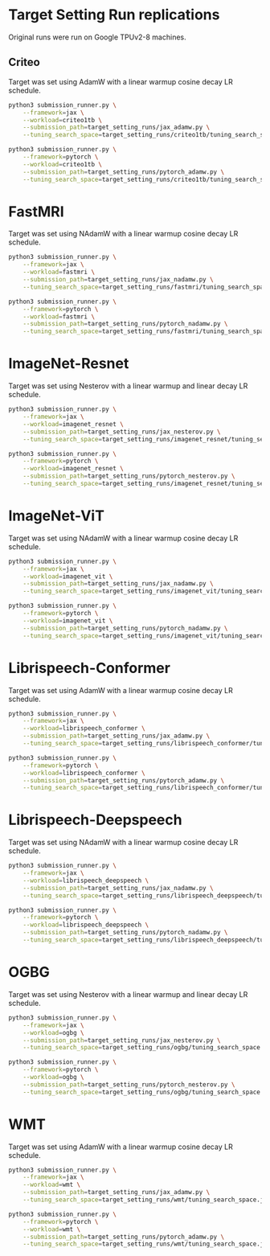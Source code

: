 # Target Setting Run replications
Original runs were run on Google TPUv2-8 machines.

## Criteo
Target was set using AdamW with a linear warmup cosine decay LR schedule.
```bash
python3 submission_runner.py \
    --framework=jax \
    --workload=criteo1tb \
    --submission_path=target_setting_runs/jax_adamw.py \
    --tuning_search_space=target_setting_runs/criteo1tb/tuning_search_space.json
```
```bash
python3 submission_runner.py \
    --framework=pytorch \
    --workload=criteo1tb \
    --submission_path=target_setting_runs/pytorch_adamw.py \
    --tuning_search_space=target_setting_runs/criteo1tb/tuning_search_space.json
```

# FastMRI
Target was set using NAdamW with a linear warmup cosine decay LR schedule.
```bash
python3 submission_runner.py \
    --framework=jax \
    --workload=fastmri \
    --submission_path=target_setting_runs/jax_nadamw.py \
    --tuning_search_space=target_setting_runs/fastmri/tuning_search_space.json
```
```bash
python3 submission_runner.py \
    --framework=pytorch \
    --workload=fastmri \
    --submission_path=target_setting_runs/pytorch_nadamw.py \
    --tuning_search_space=target_setting_runs/fastmri/tuning_search_space.json
```

# ImageNet-Resnet
Target was set using Nesterov with a linear warmup and linear decay LR schedule.
```bash
python3 submission_runner.py \
    --framework=jax \
    --workload=imagenet_resnet \
    --submission_path=target_setting_runs/jax_nesterov.py \
    --tuning_search_space=target_setting_runs/imagenet_resnet/tuning_search_space.json
```
```bash
python3 submission_runner.py \
    --framework=pytorch \
    --workload=imagenet_resnet \
    --submission_path=target_setting_runs/pytorch_nesterov.py \
    --tuning_search_space=target_setting_runs/imagenet_resnet/tuning_search_space.json
```

# ImageNet-ViT
Target was set using NAdamW with a linear warmup cosine decay LR schedule.
```bash
python3 submission_runner.py \
    --framework=jax \
    --workload=imagenet_vit \
    --submission_path=target_setting_runs/jax_nadamw.py \
    --tuning_search_space=target_setting_runs/imagenet_vit/tuning_search_space.json
```
```bash
python3 submission_runner.py \
    --framework=pytorch \
    --workload=imagenet_vit \
    --submission_path=target_setting_runs/pytorch_nadamw.py \
    --tuning_search_space=target_setting_runs/imagenet_vit/tuning_search_space.json
```

# Librispeech-Conformer
Target was set using AdamW with a linear warmup cosine decay LR schedule.
```bash
python3 submission_runner.py \
    --framework=jax \
    --workload=librispeech_conformer \
    --submission_path=target_setting_runs/jax_adamw.py \
    --tuning_search_space=target_setting_runs/librispeech_conformer/tuning_search_space.json
```
```bash
python3 submission_runner.py \
    --framework=pytorch \
    --workload=librispeech_conformer \
    --submission_path=target_setting_runs/pytorch_adamw.py \
    --tuning_search_space=target_setting_runs/librispeech_conformer/tuning_search_space.json
```

# Librispeech-Deepspeech
Target was set using NAdamW with a linear warmup cosine decay LR schedule.
```bash
python3 submission_runner.py \
    --framework=jax \
    --workload=librispeech_deepspeech \
    --submission_path=target_setting_runs/jax_nadamw.py \
    --tuning_search_space=target_setting_runs/librispeech_deepspeech/tuning_search_space.json
```
```bash
python3 submission_runner.py \
    --framework=pytorch \
    --workload=librispeech_deepspeech \
    --submission_path=target_setting_runs/pytorch_nadamw.py \
    --tuning_search_space=target_setting_runs/librispeech_deepspeech/tuning_search_space.json
```

# OGBG
Target was set using Nesterov with a linear warmup and linear decay LR schedule.
```bash
python3 submission_runner.py \
    --framework=jax \
    --workload=ogbg \
    --submission_path=target_setting_runs/jax_nesterov.py \
    --tuning_search_space=target_setting_runs/ogbg/tuning_search_space.json
```
```bash
python3 submission_runner.py \
    --framework=pytorch \
    --workload=ogbg \
    --submission_path=target_setting_runs/pytorch_nesterov.py \
    --tuning_search_space=target_setting_runs/ogbg/tuning_search_space.json
```

# WMT
Target was set using AdamW with a linear warmup cosine decay LR schedule.
```bash
python3 submission_runner.py \
    --framework=jax \
    --workload=wmt \
    --submission_path=target_setting_runs/jax_adamw.py \
    --tuning_search_space=target_setting_runs/wmt/tuning_search_space.json
```
```bash
python3 submission_runner.py \
    --framework=pytorch \
    --workload=wmt \
    --submission_path=target_setting_runs/pytorch_adamw.py \
    --tuning_search_space=target_setting_runs/wmt/tuning_search_space.json
```
